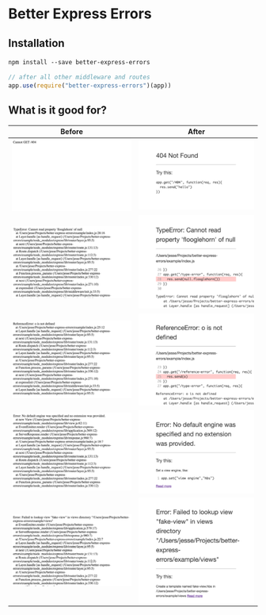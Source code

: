 # Better Express Errors

## Installation


    npm install --save better-express-errors


```js
// after all other middleware and routes
app.use(require("better-express-errors")(app))
```

## What is it good for?

|Before|After|
| --- | --- |
|![](img/before/404.png)| ![](img/after/404.png) |
|![](img/before/type-error.png)| ![](img/after/type-error.png) |
|![](img/before/reference-error.png)| ![](img/after/reference-error.png) |
|![](img/before/render-engine-error.png)| ![](img/after/render-engine-error.png) |
|![](img/before/render-template-error.png)| ![](img/after/render-template-error.png) |
